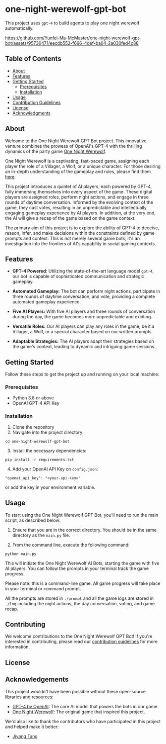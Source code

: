 # one-night-werewolf-gpt-bot
This project uses `gpt-4` to build agents to play one night werewolf automatically. 


https://github.com/Yunfei-Ma-McMaster/one-night-werewolf-gpt-bot/assets/95736471/eecdb552-f696-4def-ba04-2a030fed4c88


## Table of Contents

- [About](#about)
- [Features](#features)
- [Getting Started](#getting-started)
    - [Prerequisites](#prerequisites)
    - [Installation](#installation)
- [Usage](#usage)
- [Contribution Guidelines](#contribution-guidelines)
- [License](#license)
- [Acknowledgments](#acknowledgments)

## About


Welcome to the One Night Werewolf GPT Bot project. This innovative venture combines the prowess of OpenAI's GPT-4 with the thrilling dynamics of the party game [One Night Werewolf](https://www.fgbradleys.com/rules/rules2/OneNightUltimateWerewolf-rules.pdf). 

One Night Werewolf is a captivating, fast-paced game, assigning each player the role of a Villager, a Wolf, or a unique character. For those desiring an in-depth understanding of the gameplay and rules, please find them [here](https://www.ultraboardgames.com/one-night-ultimate-werewolf/game-rules.php).

This project introduces a quintet of AI players, each powered by GPT-4, fully immersing themselves into every aspect of the game. These digital players are assigned roles, perform night actions, and engage in three rounds of daytime conversation. Informed by the evolving context of the game, they cast votes, resulting in an unpredictable and intellectually engaging gameplay experience by AI players. In addition, at the very end, the AI will give a recap of the game based on the game context. 

The primary aim of this project is to explore the ability of GPT-4 to deceive, reason, infer, and make decisions within the constraints defined by game prompts and context. This is not merely several game bots; it's an investigation into the frontiers of AI's capability in social gaming contexts.

## Features

- **GPT-4 Powered:** Utilizing the state-of-the-art language model `gpt-4`, our bot is capable of sophisticated communication and strategic gameplay.

- **Automated Gameplay:** The bot can perform night actions, participate in three rounds of daytime conversation, and vote, providing a complete automated gameplay experience.

- **Five AI Players:** With five AI players and three rounds of conversation during the day, the game becomes more unpredictable and exciting. 

- **Versatile Roles:** Our AI players can play any roles in the game, be it a Villager, a Wolf, or a special character based on our written prompts.

- **Adaptable Strategies:** The AI players adapt their strategies based on the game's context, leading to dynamic and intriguing game sessions. 



## Getting Started

Follow these steps to get the project up and running on your local machine:

### Prerequisites

- Python 3.8 or above
- OpenAI GPT-4 API Key

### Installation

1. Clone the repository
2. Navigate into the project directory:
```
cd one-night-werewolf-gpt-bot
```
3. Install the necessary dependencies:
```
pip install -r requirements.txt
```
4. Add your OpenAI API Key on `config.json`:
```
"openai_api_key": "<your-api-key>"
```
or add the key in your environment variable.

## Usage


To start using the One Night Werewolf GPT Bot, you'll need to run the main script, as described below:

1. Ensure that you are in the correct directory. You should be in the same directory as the `main.py` file.

2. From the command line, execute the following command:

```
python main.py
```

This will initiate the One Night Werewolf AI Bots, starting the game with five AI players. You can follow the prompts in your terminal track the game progress.

Please note: this is a command-line game. All game progress will take place in your terminal or command prompt.

All the prompts are stored in `./prompt` and all the game logs are stored in `./log` including the night actions, the day conversation, voting, and game recap.


## Contributing

We welcome contributions to the One Night Werewolf GPT Bot! If you're interested in contributing, please read our [contribution guidelines](CONTRIBUTING.md) for more information.


## License

<!-- Content -->

## Acknowledgements

This project wouldn't have been possible without these open-source libraries and resources:

- [GPT-4 by OpenAI](https://openai.com/research/gpt-4): The core AI model that powers the bots in our game.
- [One Night Werewolf](https://beziergames.com/products/one-night-ultimate-werewolf): The original game that inspired this project.

We'd also like to thank the contributors who have participated in this project and helped make it better:

- [Jiyang Tang](https://github.com/tjysdsg)



